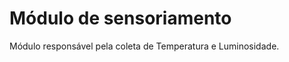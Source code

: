 <h1> Módulo de sensoriamento </h1>
<p>
Módulo responsável pela coleta de Temperatura e Luminosidade. <br />

</p>
